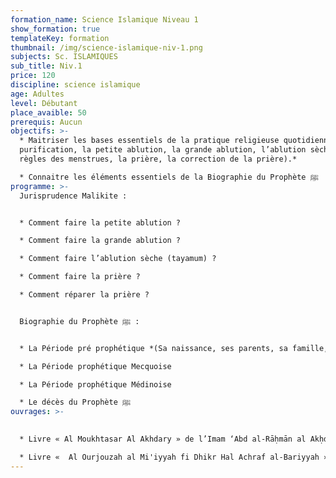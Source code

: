 ```yaml
---
formation_name: Science Islamique Niveau 1
show_formation: true
templateKey: formation
thumbnail: /img/science-islamique-niv-1.png
subjects: Sc. ISLAMIQUES
sub_title: Niv.1
price: 120
discipline: science islamique
age: Adultes
level: Débutant
place_avaible: 50
prerequis: Aucun
objectifs: >-
  * Maitriser les bases essentiels de la pratique religieuse quotidienne *(la
  purification, la petite ablution, la grande ablution, l’ablution sèche, les
  règles des menstrues, la prière, la correction de la prière).*

  * Connaitre les éléments essentiels de la Biographie du Prophète ﷺ
programme: >-
  Jurisprudence Malikite : 


  * Comment faire la petite ablution ? 

  * Comment faire la grande ablution ? 

  * Comment faire l’ablution sèche (tayamum) ?

  * Comment faire la prière ?

  * Comment réparer la prière ?


  Biographie du Prophète ﷺ : 


  * La Période pré prophétique *(Sa naissance, ses parents, sa famille, sa jeunesse)*

  * La Période prophétique Mecquoise

  * La Période prophétique Médinoise 

  * Le décès du Prophète ﷺ
ouvrages: >-
  

  * Livre « Al Moukhtasar Al Akhdary » de l’Imam ‘Abd al-Rāḥmān al Akḥdārī

  * Livre «  Al Ourjouzah al Mi'iyyah fi Dhikr Hal Achraf al-Bariyyah » de l’Imam Ibn Abi al ’Izz al Hanafi
---
```

